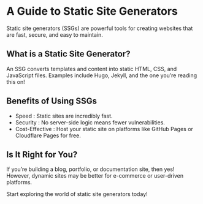 # A Guide to Static Site Generators
Static site generators (SSGs) are powerful tools for creating websites that are fast, secure, and easy to maintain.

## What is a Static Site Generator?
An SSG converts templates and content into static HTML, CSS, and JavaScript files. Examples include Hugo, Jekyll, and the one you’re reading this on!

## Benefits of Using SSGs
- Speed : Static sites are incredibly fast.
- Security : No server-side logic means fewer vulnerabilities.
- Cost-Effective : Host your static site on platforms like GitHub Pages or Cloudflare Pages for free.

## Is It Right for You?
If you’re building a blog, portfolio, or documentation site, then yes! However, dynamic sites may be better for e-commerce or user-driven platforms.

Start exploring the world of static site generators today!
